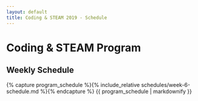 ```yaml
---
layout: default
title: Coding & STEAM 2019 - Schedule
---
```


# Coding & STEAM Program

## Weekly Schedule

{% capture program_schedule %}{% include_relative schedules/week-6-schedule.md %}{% endcapture %}
{{ program_schedule | markdownify }}
